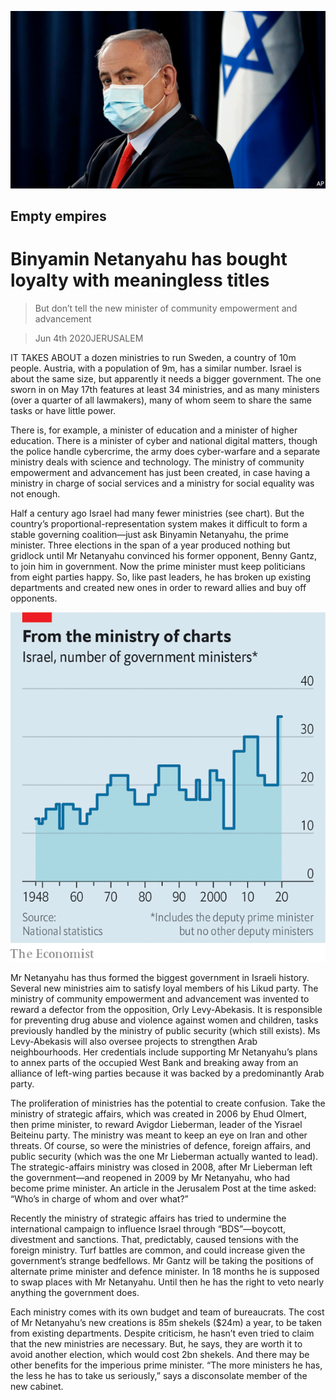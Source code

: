 ![](./images/20200606_MAP501.jpg)

## Empty empires

# Binyamin Netanyahu has bought loyalty with meaningless titles

> But don’t tell the new minister of community empowerment and advancement

> Jun 4th 2020JERUSALEM

IT TAKES ABOUT a dozen ministries to run Sweden, a country of 10m people. Austria, with a population of 9m, has a similar number. Israel is about the same size, but apparently it needs a bigger government. The one sworn in on May 17th features at least 34 ministries, and as many ministers (over a quarter of all lawmakers), many of whom seem to share the same tasks or have little power.

There is, for example, a minister of education and a minister of higher education. There is a minister of cyber and national digital matters, though the police handle cybercrime, the army does cyber-warfare and a separate ministry deals with science and technology. The ministry of community empowerment and advancement has just been created, in case having a ministry in charge of social services and a ministry for social equality was not enough.

Half a century ago Israel had many fewer ministries (see chart). But the country’s proportional-representation system makes it difficult to form a stable governing coalition—just ask Binyamin Netanyahu, the prime minister. Three elections in the span of a year produced nothing but gridlock until Mr Netanyahu convinced his former opponent, Benny Gantz, to join him in government. Now the prime minister must keep politicians from eight parties happy. So, like past leaders, he has broken up existing departments and created new ones in order to reward allies and buy off opponents.

![](./images/20200606_MAC838.png)

Mr Netanyahu has thus formed the biggest government in Israeli history. Several new ministries aim to satisfy loyal members of his Likud party. The ministry of community empowerment and advancement was invented to reward a defector from the opposition, Orly Levy-Abekasis. It is responsible for preventing drug abuse and violence against women and children, tasks previously handled by the ministry of public security (which still exists). Ms Levy-Abekasis will also oversee projects to strengthen Arab neighbourhoods. Her credentials include supporting Mr Netanyahu’s plans to annex parts of the occupied West Bank and breaking away from an alliance of left-wing parties because it was backed by a predominantly Arab party.

The proliferation of ministries has the potential to create confusion. Take the ministry of strategic affairs, which was created in 2006 by Ehud Olmert, then prime minister, to reward Avigdor Lieberman, leader of the Yisrael Beiteinu party. The ministry was meant to keep an eye on Iran and other threats. Of course, so were the ministries of defence, foreign affairs, and public security (which was the one Mr Lieberman actually wanted to lead). The strategic-affairs ministry was closed in 2008, after Mr Lieberman left the government—and reopened in 2009 by Mr Netanyahu, who had become prime minister. An article in the Jerusalem Post at the time asked: “Who’s in charge of whom and over what?”

Recently the ministry of strategic affairs has tried to undermine the international campaign to influence Israel through “BDS”—boycott, divestment and sanctions. That, predictably, caused tensions with the foreign ministry. Turf battles are common, and could increase given the government’s strange bedfellows. Mr Gantz will be taking the positions of alternate prime minister and defence minister. In 18 months he is supposed to swap places with Mr Netanyahu. Until then he has the right to veto nearly anything the government does.

Each ministry comes with its own budget and team of bureaucrats. The cost of Mr Netanyahu’s new creations is 85m shekels ($24m) a year, to be taken from existing departments. Despite criticism, he hasn’t even tried to claim that the new ministries are necessary. But, he says, they are worth it to avoid another election, which would cost 2bn shekels. And there may be other benefits for the imperious prime minister. “The more ministers he has, the less he has to take us seriously,” says a disconsolate member of the new cabinet.